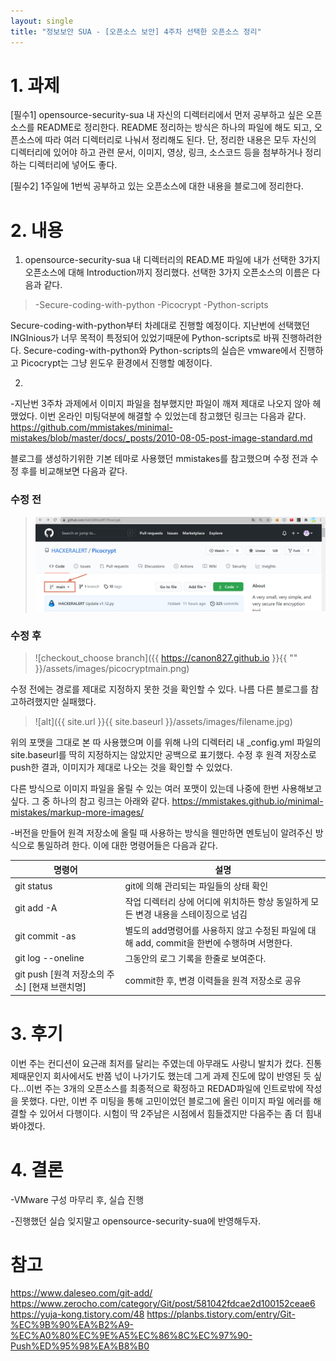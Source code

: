 ```yaml
---
layout: single
title: "정보보안 SUA - [오픈소스 보안] 4주차 선택한 오픈소스 정리"
---
```


# 1. 과제

[필수1] opensource-security-sua 내 자신의 디렉터리에서 먼저 공부하고 싶은 오픈소스를 README로 정리한다. README 정리하는 방식은 하나의 파일에 해도 되고, 오픈소스에 따라 여러 디렉터리로 나눠서 정리해도 된다. 단, 정리한 내용은 모두 자신의 디렉터리에 있어야 하고 관련 문서, 이미지, 영상, 링크, 소스코드 등을 첨부하거나 정리하는 디렉터리에 넣어도 좋다.

[필수2] 1주일에 1번씩 공부하고 있는 오픈소스에 대한 내용을 블로그에 정리한다.

# 2. 내용

1. opensource-security-sua 내 디렉터리의 READ.ME 파일에 내가 선택한 3가지 오픈소스에 대해 Introduction까지 정리했다. 선택한 3가지 오픈소스의 이름은 다음과 같다.

>-Secure-coding-with-python
>-Picocrypt
>-Python-scripts

Secure-coding-with-python부터 차례대로 진행할 예정이다. 지난번에 선택했던 INGInious가 너무 목적이 특정되어 있었기때문에 Python-scripts로 바꿔 진행하려한다. Secure-coding-with-python와 Python-scripts의 실습은 vmware에서 진행하고 Picocrypt는 그냥 윈도우 환경에서 진행할 예정이다.

2. 
-지난번 3주차 과제에서 이미지 파일을 첨부했지만 파일이 깨져 제대로 나오지 않아 헤맸었다. 이번 온라인 미팅덕분에 해결할 수 있었는데 참고했던 링크는 다음과 같다.
https://github.com/mmistakes/minimal-mistakes/blob/master/docs/_posts/2010-08-05-post-image-standard.md

블로그를 생성하기위한 기본 테마로 사용했던 mmistakes를 참고했으며 수정 전과 수정 후를 비교해보면 다음과 같다.

### 수정 전
>![checkout_choose branch](.\assets\images\picocryptmain.png)


### 수정 후
>![checkout_choose branch]({{ https://canon827.github.io }}{{ "" }}/assets/images/picocryptmain.png)

수정 전에는 경로를 제대로 지정하지 못한 것을 확인할 수 있다. 나름 다른 블로그를 참고하려했지만 실패했다.

>![alt]({{ site.url }}{{ site.baseurl }}/assets/images/filename.jpg)

위의 포맷을 그대로 본 따 사용했으며 이를 위해 나의 디렉터리 내 _config.yml 파일의 site.baseurl를 딱히 지정하지는 않았지만 공백으로 표기했다. 수정 후 원격 저장소로 push한 결과, 이미지가 제대로 나오는 것을 확인할 수 있었다.


다른 방식으로 이미지 파일을 올릴 수 있는 여러 포맷이 있는데 나중에 한번 사용해보고 싶다. 그 중 하나의 참고 링크는 아래와 같다. 
https://mmistakes.github.io/minimal-mistakes/markup-more-images/

-버전을 만들어 원격 저장소에 올릴 때 사용하는 방식을 웬만하면 멘토님이 알려주신 방식으로 통일하려 한다. 이에 대한 명령어들은 다음과 같다.

| 명령어      |  설명        |
| ----------- | ----------- |
| git status  |  git에 의해 관리되는 파일들의 상태 확인 | 
| git add -A  |  작업 디렉터리 상에 어디에 위치하든 항상 동일하게 모든 변경 내용을 스테이징으로 넘김      |
| git commit -as| 별도의 add명령어를 사용하지 않고 수정된 파일에 대해 add, commit을 한번에 수행하며 서명한다.|
| git log --oneline| 그동안의 로그 기록을 한줄로 보여준다.|
| git push [원격 저장소의 주소] [현재 브랜치명] | commit한 후, 변경 이력들을 원격 저장소로 공유 |

# 3. 후기

이번 주는 컨디션이 요근래 최저를 달리는 주였는데 아무래도 사랑니 발치가 컸다. 진통제때문인지 회사에서도 반쯤 넋이 나가기도 했는데 그게 과제 진도에 많이 반영된 듯 싶다...이번 주는 3개의 오픈소스를 최종적으로 확정하고 REDAD파일에 인트로밖에 작성을 못했다. 다만, 이번 주 미팅을 통해 고민이었던 블로그에 올린 이미지 파일 에러를 해결할 수 있어서 다행이다. 시험이 딱 2주남은 시점에서 힘들겠지만 다음주는 좀 더 힘내봐야겠다.

# 4. 결론

-VMware 구성 마무리 후, 실습 진행

-진행했던 실습 잊지말고 opensource-security-sua에 반영해두자.

# 참고
https://www.daleseo.com/git-add/
https://www.zerocho.com/category/Git/post/581042fdcae2d100152ceae6
https://yuja-kong.tistory.com/48
https://planbs.tistory.com/entry/Git-%EC%9B%90%EA%B2%A9-%EC%A0%80%EC%9E%A5%EC%86%8C%EC%97%90-Push%ED%95%98%EA%B8%B0